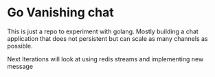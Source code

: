 # Go Vanishing chat

This is just a repo to experiment with golang. Mostly building 
a chat application that does not persistent but can scale as many channels as possible.

Next Iterations will look at using redis streams and implementing new message